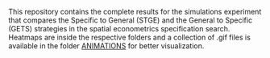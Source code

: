 This repository contains the complete results for the simulations experiment that compares the Specific to General (STGE) and the General to Specific (GETS) strategies in the spatial econometrics specification search.
Heatmaps are inside the respective folders and a collection of .gif files is available in the folder [ANIMATIONS]([url](https://github.com/serenini/specification_search/tree/main/ANIMATIONS)https://github.com/serenini/specification_search/tree/main/ANIMATIONS) for better visualization.
